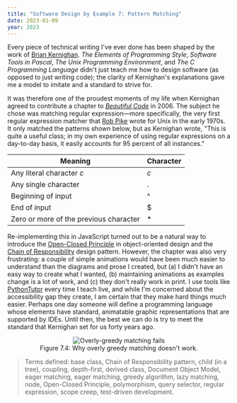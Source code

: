 ```yaml
---
title: "Software Design by Example 7: Pattern Matching"
date: 2023-01-09
year: 2023
---
```


Every piece of technical writing I've ever done has been shaped by the work of
[Brian Kernighan][kernighan].
*The Elements of Programming Style*,
*Software Tools in Pascal*,
*The Unix Programming Environment*,
and *The C Programming Language*
didn't just teach me how to design software (as opposed to just writing code);
the clarity of Kernighan's explanations gave me a model to imitate and a standard to strive for.

It was therefore one of the proudest moments of my life
when Kernighan agreed to contribute a chapter to [*Beautiful Code*][bc] in 2006.
The subject he chose was matching regular expression—more specifically,
the very first regular expression matcher that [Rob Pike][pike] wrote for Unix in the early 1970s.
It only matched the patterns shown below,
but as Kernighan wrote,
"This is quite a useful class;
in my own experience of using regular expressions on a day-to-day basis,
it easily accounts for 95 percent of all instances."

<div align="center" markdown="1">

| Meaning | Character |
| ------- | --------- |
| Any literal character *c* | *c* |
| Any single character | . |
| Beginning of input | ^ |
| End of input | $ |
| Zero or more of the previous character | * |

</div>

Re-implementing this in JavaScript turned out to be
a natural way to introduce the [Open-Closed Principle][open_closed] in object-oriented design
and the [Chain of Responsibility][chain] design pattern.
However,
the chapter was also very frustrating:
a couple of simple animations would have been much easier to understand
than the diagrams and prose I created,
but (a) I didn't have an easy way to create what I wanted,
(b) maintaining animations as examples change is a lot of work, and
(c) they don't really work in print.
I use tools like [PythonTutor][pythontutor] every time I teach live,
and while I'm concerned about the accessibility gap they create,
I am certain that they make hard things much easier.
Perhaps one day someone will define a programming language
whose elements have standard, animatable graphic representations that are supported by IDEs.
Until then,
the best we can do is try to meet the standard that Kernighan set for us forty years ago.

<figure id="pattern-matching-greedy-failure" align="center">
  <img src="{{'/sdxjs/pattern-matching/greedy-failure.svg' | relative_url}}" alt="Overly-greedy matching fails"/>
  <figcaption>Figure 7.4: Why overly greedy matching doesn't work.</figcaption>
</figure>

> Terms defined: base class, Chain of Responsibility pattern, child (in a tree), coupling, depth-first, derived class, Document Object Model, eager matching, eager matching, greedy algorithm, lazy matching, node, Open-Closed Principle, polymorphism, query selector, regular expression, scope creep, test-driven development.

[bc]: https://www.oreilly.com/library/view/beautiful-code/9780596510046/
[chain]: https://en.wikipedia.org/wiki/Chain-of-responsibility_pattern
[kernighan]: https://www.cs.princeton.edu/~bwk/
[open_closed]: https://en.wikipedia.org/wiki/Open%E2%80%93closed_principle
[pike]: https://en.wikipedia.org/wiki/Rob_Pike
[pythontutor]: https://pythontutor.com/
